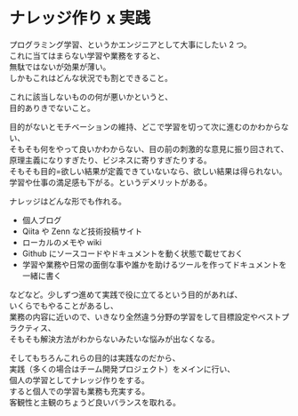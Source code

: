 # ナレッジ作り x 実践

プログラミング学習、というかエンジニアとして大事にしたい 2 つ。  
これに当てはまらない学習や業務をすると、  
無駄ではないが効果が薄い。  
しかもこれはどんな状況でも割とできること。

これに該当しないものの何が悪いかというと、  
目的ありきでないこと。

目的がないとモチベーションの維持、どこで学習を切って次に進むのかわからない、  
そもそも何をやって良いかわからない、目の前の刺激的な意見に振り回されて、  
原理主義になりすぎたり、ビジネスに寄りすぎたりする。  
そもそも目的=欲しい結果が定義できていないなら、欲しい結果は得られない。  
学習や仕事の満足感も下がる。というデメリットがある。

ナレッジはどんな形でも作れる。

- 個人ブログ
- Qiita や Zenn など技術投稿サイト
- ローカルのメモや wiki
- Github にソースコードやドキュメントを動く状態で載せておく
- 学習や業務や日常の面倒な事や誰かを助けるツールを作ってドキュメントを一緒に書く

などなど。少しずつ進めて実践で役に立てるという目的があれば、  
いくらでもやることがあるし、  
業務の内容に近いので、いきなり全然違う分野の学習をして目標設定やベストプラクティス、  
そもそも解決方法がわからないみたいな悩みが出なくなる。

そしてもちろんこれらの目的は実践なのだから、  
実践（多くの場合はチーム開発プロジェクト）をメインに行い、  
個人の学習としてナレッジ作りをする。  
すると個人での学習も業務も充実する。  
客観性と主観のちょうど良いバランスを取れる。
